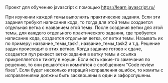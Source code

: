 Проект для обучению javascript с помощью https://learn.javascript.ru/

При изучении каждой темы выполнять практические задания. Если эти задания требуют написания кода, то тогда для этой темы создается отдельная ветка с названием этой темы. После создания ветки для этой темы, для каждого отдельного практического задания, где требуется написание кода, создается отдельная ветка, от ветки темы. Называть их по примеру: название_темы_task1, название_темы_task2 и т.д. Решение задач происходит в этих ветках. 
Когда задание готово к сдаче, создается пул реквест ветки задания в ветку темы и ссылка прикрепляется к тикету в ноушн. Если есть какие-то замечания по решению, то они решаются и комитятся с сообщением "Code review fixes". Если будет несколько итераций исправления ошибок, то комиты с исправлениями должны быть засквошены в один и зафорспушены.